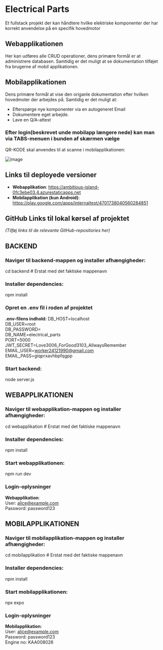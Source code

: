 # Electrical Parts
Et fullstack projekt der kan håndtere hvilke elektriske komponenter der har korrekt anvendelse på en specifik hovedmotor

## Webapplikationen
Her kan udføres alle CRUD operationer, dens primære formål er at administrere databasen.
Samtidig er det muligt at se dokumentation tilføjet fra brugerne af mobil applikationen.

## Mobilapplikationen
Dens primære formål at vise den origanle dokumentation efter  hvilken hovedmoter der arbejdes på.
Samtidig er det muligt at: 
  - Efterspørge nye komponenter via en autogeneret Email
  - Dokumentere eget arbejde.
  - Lave en Q/A-attest

### Efter login(beskrevet unde mobilapp længere nede) kan man via TABS-menuen i bunden af skærmen vælge 

QR-KODE skal anvendes til at scanne i mobilapplikationen:

![image](https://github.com/user-attachments/assets/fc3b4b7f-48ac-41e7-ac88-fb02ae3c8832)

## Links til deployede versioner
- **Webapplikation**: https://ambitious-island-0fc3ebe03.4.azurestaticapps.net  
- **Mobilapplikation (kun Android)**: https://play.google.com/apps/internaltest/4701738040560284851  


## GitHub Links til lokal kørsel af projektet
*(Tilføj links til de relevante GitHub-repositories her)*

## BACKEND
### Naviger til backend-mappen og installer afhængigheder:  
cd backend  # Erstat med det faktiske mappenavn  
### Installer dependencies:
npm install

### Opret en .env fil i roden af projektet
**.env-filens indhold:**
DB_HOST=localhost  
DB_USER=root  
DB_PASSWORD=<Password>  
DB_NAME=electrical_parts  
PORT=5000  
JWT_SECRET=Love3006_ForGood3103_AllwaysRemember  
EMAIL_USER=worker24121990@gmail.com  
EMAIL_PASS=giqprxavhbpfqgpp  

### Start backend:  
node server.js  

## WEBAPPLIKATIONEN
### Naviger til webapplikation-mappen og installer afhængigheder:  
cd webapplikation  # Erstat med det faktiske mappenavn
### Installer dependencies:
npm install

### Start webapplikationen:  
npm run dev  

### Login-oplysninger
**Webapplikation**:  
User: alice@example.com  
Password: password123  


## MOBILAPPLIKATIONEN
### Naviger til mobilapplikation-mappen og installer afhængigheder:  
cd mobilapplikation  # Erstat med det faktiske mappenavn  
### Installer dependencies:
npm install  

### Start mobilapplikationen:  
npx expo  

### Login-oplysninger
**Mobilapplikation**:  
User: alice@example.com  
Password: password123  
Engine no: KAA008026 


 
